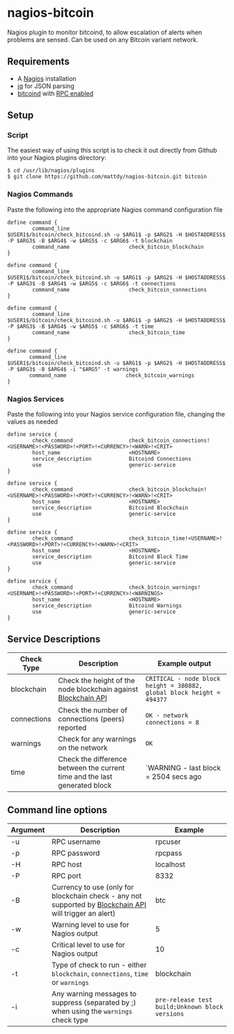 # nagios-bitcoin
Nagios plugin to monitor bitcoind, to allow escalation of alerts when problems are sensed. Can be used on any Bitcoin variant network.

## Requirements
- A [Nagios](https://www.nagios.org/) installation
- [jq](https://stedolan.github.io/jq/) for JSON parsing
- [bitcoind](https://en.bitcoin.it/wiki/Bitcoind) with [RPC enabled](https://en.bitcoin.it/wiki/API_reference_(JSON-RPC)) 

## Setup
### Script
The easiest way of using this script is to check it out directly from Github into your Nagios plugins directory:
```
$ cd /usr/lib/nagios/plugins
$ git clone https://github.com/mattdy/nagios-bitcoin.git bitcoin
```

### Nagios Commands
Paste the following into the appropriate Nagios command configuration file
```
define command {
        command_line                   $USER1$/bitcoin/check_bitcoind.sh -u $ARG1$ -p $ARG2$ -H $HOSTADDRESS$ -P $ARG3$ -B $ARG4$ -w $ARG5$ -c $ARG6$ -t blockchain
        command_name                   check_bitcoin_blockchain
}

define command {
        command_line                   $USER1$/bitcoin/check_bitcoind.sh -u $ARG1$ -p $ARG2$ -H $HOSTADDRESS$ -P $ARG3$ -B $ARG4$ -w $ARG5$ -c $ARG6$ -t connections
        command_name                   check_bitcoin_connections
}

define command {
        command_line                   $USER1$/bitcoin/check_bitcoind.sh -u $ARG1$ -p $ARG2$ -H $HOSTADDRESS$ -P $ARG3$ -B $ARG4$ -w $ARG5$ -c $ARG6$ -t time
        command_name                   check_bitcoin_time
}

define command {
       command_line                   $USER1$/bitcoin/check_bitcoind.sh -u $ARG1$ -p $ARG2$ -H $HOSTADDRESS$ -P $ARG3$ -B $ARG4$ -i "$ARG5" -t warnings
       command_name                   check_bitcoin_warnings
}
```

### Nagios Services
Paste the following into your Nagios service configuration file, changing the values as needed
```
define service {
        check_command                  check_bitcoin_connections!<USERNAME>!<PASSWORD>!<PORT>!<CURRENCY>!<WARN>!<CRIT>
        host_name                      <HOSTNAME>
        service_description            Bitcoind Connections
        use                            generic-service
}

define service {
        check_command                  check_bitcoin_blockchain!<USERNAME>!<PASSWORD>!<PORT>!<CURRENCY>!<WARN>!<CRIT>
        host_name                      <HOSTNAME>
        service_description            Bitcoind Blockchain
        use                            generic-service
}

define service {
        check_command                  check_bitcoin_time!<USERNAME>!<PASSWORD>!<PORT>!<CURRENCY>!<WARN>!<CRIT>
        host_name                      <HOSTNAME>
        service_description            Bitcoind Block Time
        use                            generic-service
}

define service {
        check_command                  check_bitcoin_warnings!<USERNAME>!<PASSWORD>!<PORT>!<CURRENCY>!<WARNINGS>
        host_name                      <HOSTNAME>
        service_description            Bitcoind Warnings
        use                            generic-service
}
```

## Service Descriptions
Check Type | Description | Example output
---------- | ----------- | --------------
blockchain | Check the height of the node blockchain against [Blockchain API](http://blockchain-api.io) | `CRITICAL - node block height = 380882, global block height = 494377` 
connections | Check the number of connections (peers) reported | `OK - network connections = 8`
warnings | Check for any warnings on the network | `OK`
time | Check the difference between the current time and the last generated block | `WARNING - last block = 2504 secs ago|time=1553443646`

## Command line options
Argument | Description | Example
-------- | ----------- | -------
-u | RPC username | rpcuser
-p | RPC password | rpcpass
-H | RPC host | localhost
-P | RPC port | 8332
-B | Currency to use (only for blockchain check - any not supported by [Blockchain API](http://blockchain-api.io) will trigger an alert) | btc
-w | Warning level to use for Nagios output | 5
-c | Critical level to use for Nagios output | 10
-t | Type of check to run - either `blockchain`, `connections`, `time` or `warnings` | blockchain
-i | Any warning messages to suppress (separated by ;) when using the `warnings` check type | `pre-release test build;Unknown block versions`
